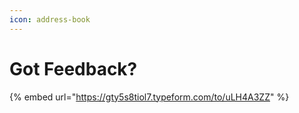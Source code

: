 ```yaml
---
icon: address-book
---
```


# Got Feedback?



{% embed url="https://gty5s8tiol7.typeform.com/to/uLH4A3ZZ" %}

